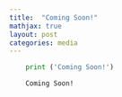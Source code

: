 ```yaml
---
title:  "Coming Soon!"
mathjax: true
layout: post
categories: media
---
```


```python
    print ('Coming Soon!')
```
```
    Coming Soon!
```
